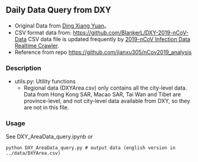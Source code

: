 ## Daily Data Query from DXY


* Original Data from [Ding Xiang Yuan](https://3g.dxy.cn/newh5/view/pneumonia)。 
* CSV format data from: https://github.com/BlankerL/DXY-2019-nCoV-Data CSV data file is updated frequently by [2019-nCoV Infection Data Realtime Crawler](https://github.com/BlankerL/DXY-2019-nCoV-Crawler).
* Reference from repo https://github.com/jianxu305/nCov2019_analysis


### Description

* utils.py: Utility functions
  * Regional data (DXYArea.csv) only contains all the city-level data. Data from Hong Kong SAR, Macao SAR, Tai Wan and Tibet are province-level, and not city-level data available from DXY, so they are not in this file.
  


### Usage
See DXY_AreaData_query.ipynb or
```
python DXY_AreaData_query.py # output data (english version in ../data/DXYArea.csv)
```